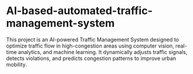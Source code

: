 # AI-based-automated-traffic-management-system
This project is an AI-powered Traffic Management System designed to optimize traffic flow in high-congestion areas using computer vision, real-time analytics, and machine learning. It dynamically adjusts traffic signals, detects violations, and predicts congestion patterns to improve urban mobility.
